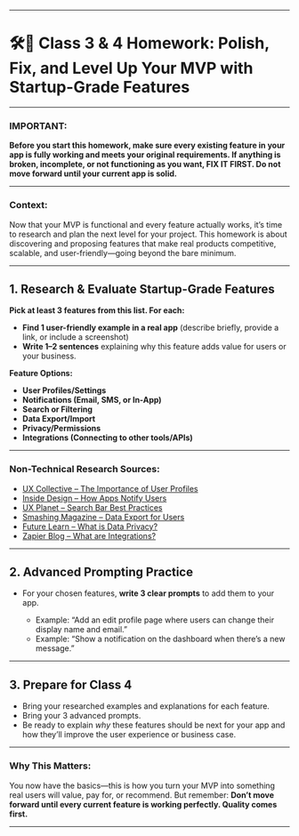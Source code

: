 
---

# 🛠️🚀 Class 3 & 4 Homework: Polish, Fix, and Level Up Your MVP with Startup-Grade Features

---

### **IMPORTANT:**

**Before you start this homework, make sure every existing feature in your app is fully working and meets your original requirements. If anything is broken, incomplete, or not functioning as you want, FIX IT FIRST. Do not move forward until your current app is solid.**

---

### **Context:**

Now that your MVP is functional and every feature actually works, it’s time to research and plan the next level for your project. This homework is about discovering and proposing features that make real products competitive, scalable, and user-friendly—going beyond the bare minimum.

---

## **1. Research & Evaluate Startup-Grade Features**

**Pick at least 3 features from this list. For each:**

* **Find 1 user-friendly example in a real app** (describe briefly, provide a link, or include a screenshot)
* **Write 1–2 sentences** explaining why this feature adds value for users or your business.

**Feature Options:**

* **User Profiles/Settings**
* **Notifications (Email, SMS, or In-App)**
* **Search or Filtering**
* **Data Export/Import**
* **Privacy/Permissions**
* **Integrations (Connecting to other tools/APIs)**

---

### **Non-Technical Research Sources:**

* [UX Collective – The Importance of User Profiles](https://uxdesign.cc/ux-profile-page-23b9b6c1b3b9)
* [Inside Design – How Apps Notify Users](https://www.invisionapp.com/inside-design/notifications-ux/)
* [UX Planet – Search Bar Best Practices](https://uxplanet.org/search-bar-design-best-practices-4c2e6d8b5f1d)
* [Smashing Magazine – Data Export for Users](https://www.smashingmagazine.com/2014/10/designing-for-data-export/)
* [Future Learn – What is Data Privacy?](https://www.futurelearn.com/info/courses/data-privacy/0/steps/40213)
* [Zapier Blog – What are Integrations?](https://zapier.com/blog/what-are-app-integrations/)

---

## **2. Advanced Prompting Practice**

* For your chosen features, **write 3 clear prompts** to add them to your app.

  * Example: “Add an edit profile page where users can change their display name and email.”
  * Example: “Show a notification on the dashboard when there’s a new message.”

---

## **3. Prepare for Class 4**

* Bring your researched examples and explanations for each feature.
* Bring your 3 advanced prompts.
* Be ready to explain *why* these features should be next for your app and how they’ll improve the user experience or business case.

---

### **Why This Matters:**

You now have the basics—this is how you turn your MVP into something real users will value, pay for, or recommend. But remember: **Don’t move forward until every current feature is working perfectly. Quality comes first.**

---

